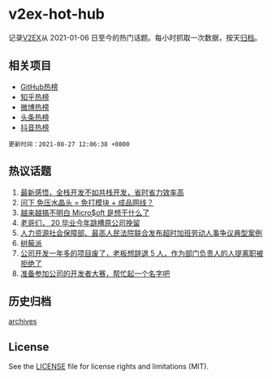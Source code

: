 # v2ex-hot-hub

 记录[V2EX](https://www.v2ex.com/)从 2021-01-06 日至今的热门话题。每小时抓取一次数据，按天[归档](archives)。
 
 ## 相关项目

- [GitHub热榜](https://github.com/lonnyzhang423/github-hot-hub)
- [知乎热榜](https://github.com/lonnyzhang423/zhihu-hot-hub)
- [微博热榜](https://github.com/lonnyzhang423/weibo-hot-hub)
- [头条热榜](https://github.com/lonnyzhang423/toutiao-hot-hub)
- [抖音热榜](https://github.com/lonnyzhang423/douyin-hot-hub)


 `更新时间：2021-08-27 12:06:38 +0800`

## 热议话题

1. [最新感悟，全栈开发不如共栈开发，省时省力效率高](https://www.v2ex.com/t/798115)
1. [问下 免压水晶头 = 免打模块 + 成品网线？](https://www.v2ex.com/t/798266)
1. [越来越搞不明白 Micro$oft 是想干什么了](https://www.v2ex.com/t/798220)
1. [老哥们， 20 毕业今年跳槽原公司挽留](https://www.v2ex.com/t/798145)
1. [人力资源社会保障部、最高人民法院联合发布超时加班劳动人事争议典型案例](https://www.v2ex.com/t/798249)
1. [树莓派](https://www.v2ex.com/t/798219)
1. [公司开发一年多的项目废了，老板想辞退 5 人，作为部门负责人的人提离职被拒绝了](https://www.v2ex.com/t/798163)
1. [准备参加公司的开发者大赛，帮忙起一个名字吧](https://www.v2ex.com/t/798281)

## 历史归档

[archives](archives)

## License

See the [LICENSE](LICENSE) file for license rights and limitations (MIT).
